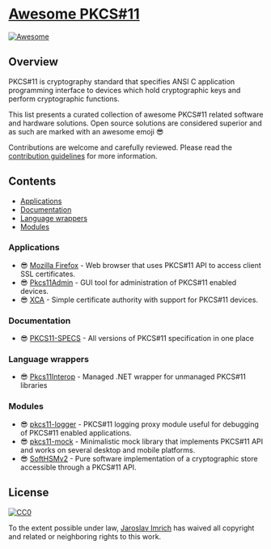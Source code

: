 # [Awesome PKCS#11](https://github.com/jariq/awesome-pkcs11)

[![Awesome](https://awesome.re/badge.svg)](https://awesome.re)

## Overview

PKCS#11 is cryptography standard that specifies ANSI C application programming interface to devices which hold cryptographic keys and perform cryptographic functions.

This list presents a curated collection of awesome PKCS#11 related software and hardware solutions. Open source solutions are considered superior and as such are marked with an awesome emoji :sunglasses:

Contributions are welcome and carefully reviewed. Please read the [contribution guidelines](CONTRIBUTING.md) for more information.

## Contents

* [Applications](#applications)
* [Documentation](#documentation)
* [Language wrappers](#language-wrappers)
* [Modules](#modules)

### Applications

* :sunglasses: [Mozilla Firefox](https://www.mozilla.org/firefox/) - Web browser that uses PKCS#11 API to access client SSL certificates.
* :sunglasses: [Pkcs11Admin](https://github.com/Pkcs11Admin/Pkcs11Admin) - GUI tool for administration of PKCS#11 enabled devices.
* :sunglasses: [XCA](https://sourceforge.net/projects/xca/) - Simple certificate authority with support for PKCS#11 devices.
  
### Documentation

* :sunglasses: [PKCS11-SPECS](https://github.com/Pkcs11Interop/PKCS11-SPECS) - All versions of PKCS#11 specification in one place

### Language wrappers

* :sunglasses: [Pkcs11Interop](https://github.com/Pkcs11Interop/Pkcs11Interop) - Managed .NET wrapper for unmanaged PKCS#11 libraries

### Modules

* :sunglasses: [pkcs11-logger](https://github.com/Pkcs11Interop/pkcs11-logger) - PKCS#11 logging proxy module useful for debugging of PKCS#11 enabled applications.
* :sunglasses: [pkcs11-mock](https://github.com/Pkcs11Interop/pkcs11-mock) - Minimalistic mock library that implements PKCS#11 API and works on several desktop and mobile platforms.
* :sunglasses: [SoftHSMv2](https://github.com/opendnssec/SoftHSMv2) - Pure software implementation of a cryptographic store accessible through a PKCS#11 API.

## License

[![CC0](http://i.creativecommons.org/p/zero/1.0/88x31.png)](http://creativecommons.org/publicdomain/zero/1.0/)

To the extent possible under law, [Jaroslav Imrich](https://github.com/jariq/) has waived all copyright and related or neighboring rights to this work.